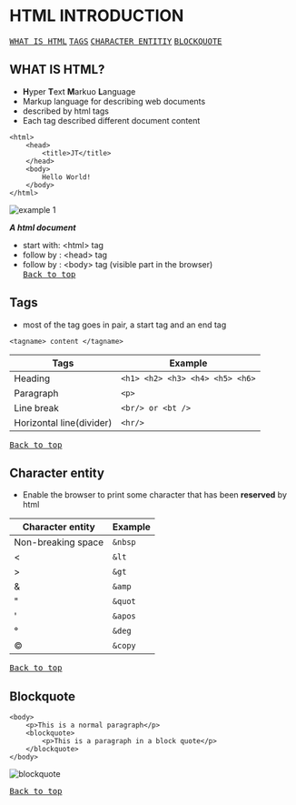 # HTML INTRODUCTION
[<kbd>WHAT IS HTML</kbd>](https://github.com/BensonNgu/HTML-notes/tree/main/Html-intro#what-is-html)
[<kbd>TAGS</kbd>](https://github.com/BensonNgu/HTML-notes/tree/main/Html-intro#tags)
[<kbd>CHARACTER ENTITIY</kbd>](https://github.com/BensonNgu/HTML-notes/tree/main/Html-intro#character-entity)
[<kbd>BLOCKQUOTE</kbd>](https://github.com/BensonNgu/HTML-notes/tree/main/Html-intro#blockquote)
## WHAT IS HTML?
- **H**yper **T**ext **M**arkuo **L**anguage
- Markup language for describing web documents
- described by html tags
- Each tag described different document content

```
<html>
    <head>
        <title>JT</title>
    </head>
    <body>
        Hello World!
    </body>
</html>
```
![example 1](https://github.com/BensonNgu/HTML-notes/blob/main/Html-intro/src/Screenshot_20230427_014814.png)

***A html document***
- start with: \<html> tag
- follow by : \<head> tag   
- follow by : \<body> tag  (visible part in the browser)  
[<kbd>Back to top</kbd>](https://github.com/BensonNgu/HTML-notes/tree/main/Html-intro#html-introduction)
## Tags
- most of the tag goes in pair, a start tag and an end tag  
```
<tagname> content </tagname>
```
| **Tags** | **Example** |
|---------|--------|
| Heading | ```<h1> <h2> <h3> <h4> <h5> <h6>``` |
| Paragraph | ```<p>``` |
| Line break | ```<br/> or <bt />``` |
| Horizontal line(divider) | ```<hr/>``` |

[<kbd>Back to top</kbd>](https://github.com/BensonNgu/HTML-notes/tree/main/Html-intro#html-introduction)

## Character entity
- Enable the browser to print some character that has been **reserved** by html

| **Character entity** | **Example** |
|---|---|
| Non-breaking space | ```&nbsp``` |
| < | ```&lt``` |
| > |```&gt```|
| & |```&amp```|
| " |```&quot```|
| ' |```&apos```|
| &deg; |```&deg```|
| &copy; |```&copy```|

[<kbd>Back to top</kbd>](https://github.com/BensonNgu/HTML-notes/tree/main/Html-intro#html-introduction)
## Blockquote
```
<body>
    <p>This is a normal paragraph</p>
    <blockquote>
        <p>This is a paragraph in a block quote</p>
    </blockquote>
</body>
```
![blockquote](https://github.com/BensonNgu/HTML-notes/blob/main/Html-intro/src/Screenshot_20230427_021435.png)

[<kbd>Back to top</kbd>](https://github.com/BensonNgu/HTML-notes/tree/main/Html-intro#html-introduction)